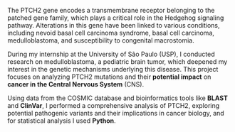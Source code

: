 The PTCH2 gene encodes a transmembrane receptor belonging to the patched gene family, which plays a critical role in the Hedgehog signaling pathway. Alterations in this gene have been linked to various conditions, including nevoid basal cell carcinoma syndrome, basal cell carcinoma, medulloblastoma, and susceptibility to congenital macrostomia.

During my internship at the University of São Paulo (USP), I conducted research on medulloblastoma, a pediatric brain tumor, which deepened my interest in the genetic mechanisms underlying this disease. This project focuses on analyzing PTCH2 mutations and their **potential impact** on **cancer in the Central Nervous System** (CNS).

Using data from the COSMIC database and bioinformatics tools like **BLAST** and **ClinVar**, I performed a comprehensive analysis of PTCH2, exploring potential pathogenic variants and their implications in cancer biology, and for statistical analysis I used **Python**.
